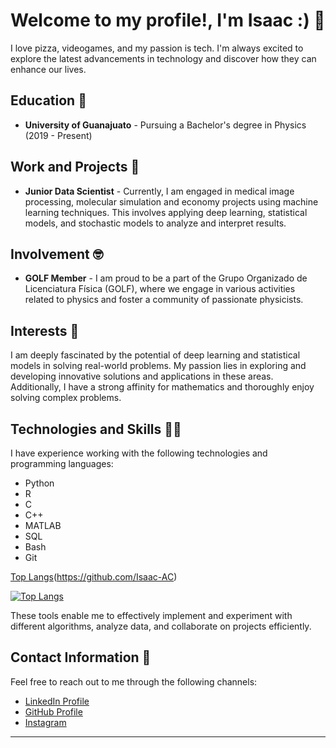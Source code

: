 

<!--
**Isaac-AC/Isaac-AC** is a ✨ _special_ ✨ repository because its `README.md` (this file) appears on your GitHub profile.

Here are some ideas to get you started:
- 😄 Pronouns: ...
- 👯 I’m looking to collaborate on ...
- 🤔 I’m looking for help with ...
- 💬 Ask me about ...


I'm Physics undergraduate student at University of Guanajuato 🐝, Junior Data Scientist

- 🌞 I’m currently working on NLP and Medical image processing
- 🤖 I’m also GOLF member (Grupo Organizado de Licenciatura Física) 
- 👨🏽‍💻 I'm Interested parallel computing and optimization
- ⚡ I love to solve problems
 "
-->

# Welcome to my profile!, I'm Isaac :) 👋  

I love pizza, videogames, and my passion is tech. I'm always excited to explore the latest advancements in technology and discover how they can enhance our lives.

## Education 🐝

- **University of Guanajuato** - Pursuing a Bachelor's degree in Physics (2019 - Present)

## Work and Projects 💪

- **Junior Data Scientist** - Currently, I am engaged in medical image processing, molecular simulation and economy projects using machine learning techniques. This involves applying deep learning, statistical models, and stochastic models to analyze and interpret results.

## Involvement 🤓

- **GOLF Member** - I am proud to be a part of the Grupo Organizado de Licenciatura Física (GOLF), where we engage in various activities related to physics and foster a community of passionate physicists.

## Interests 🧠

I am deeply fascinated by the potential of deep learning and statistical models in solving real-world problems. My passion lies in exploring and developing innovative solutions and applications in these areas. Additionally, I have a strong affinity for mathematics and thoroughly enjoy solving complex problems.

## Technologies and Skills 👨‍💻

I have experience working with the following technologies and programming languages:

- Python
- R
- C
- C++
- MATLAB
- SQL
- Bash
- Git

[Top Langs](https://github-readme-stats.vercel.app/api/top-langs/?username=Isaac-AC&theme=tokyonight)(https://github.com/Isaac-AC)

[![Top Langs](https://github-readme-stats.vercel.app/api?username=Isaac-AC&theme=algolia&show_icons=true)](https://github.com/Isaac-AC)

These tools enable me to effectively implement and experiment with different algorithms, analyze data, and collaborate on projects efficiently.

## Contact Information 💬

Feel free to reach out to me through the following channels:


- [LinkedIn Profile](https://www.linkedin.com/in/uriel-isaac-%C3%A1lvarez-c%C3%A1rdenas-bb8257243)
- [GitHub Profile](https://github.com/Isaac-AC)
- [Instagram](https://www.instagram.com/isaac__cardenas/)


---
